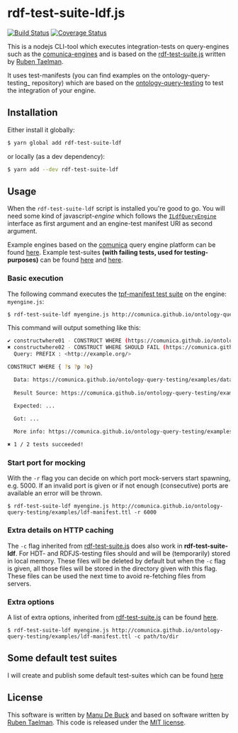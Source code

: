 # rdf-test-suite-ldf.js
[![Build Status](https://travis-ci.org/comunica/rdf-test-suite-ldf.js.svg?branch=master)](https://travis-ci.org/comunica/rdf-test-suite-ldf.js) [![Coverage Status](https://coveralls.io/repos/github/comunica/rdf-test-suite-ldf.js/badge.svg?branch=master)](https://coveralls.io/github/comunica/rdf-test-suite-ldf.js?branch=master)

This is a nodejs CLI-tool which executes integration-tests on query-engines such as the [comunica-engines](https://github.com/comunica/comunica) and is based on the [rdf-test-suite.js](https://github.com/rubensworks/rdf-test-suite.js) written by [Ruben Taelman](https://github.com/rubensworks).

It uses test-manifests (you can find examples on the ontology-query-testing_ repository) which are based on the [ontology-query-testing](https://github.com/comunica/ontology-query-testing) to test the integration of your engine.

## Installation

Either install it globally:

```bash
$ yarn global add rdf-test-suite-ldf
```

or locally (as a dev dependency):

```bash
$ yarn add --dev rdf-test-suite-ldf
```

## Usage

When the `rdf-test-suite-ldf` script is installed you're good to go. You will need some kind of javascript-_engine_ which follows the [`ILdfQueryEngine`](https://github.com/comunica/rdf-test-suite-ldf.js/blob/master/lib/testcase/ldf/ILdfQueryEngine.ts) interface as first argument and an engine-test manifest URI as second argument.

Example engines based on the [comunica](https://github.com/comunica/comunica#readme) query engine platform can be found [here](https://github.com/comunica/comunica-engines). Example test-suites **(with failing tests, used for testing-purposes)** can be found [here](https://comunica.github.io/ontology-query-testing/examples/ldf-manifest.ttl) and [here](https://comunica.github.io/ontology-query-testing/examples/file-manifest.ttl). 

### Basic execution

The following command executes the [tpf-manifest test suite](#TODO) on the engine: `myengine.js`:

```bash
$ rdf-test-suite-ldf myengine.js http://comunica.github.io/ontology-query-testing/examples/ldf-manifest.ttl
```

This command will output something like this:

```bash
✔ constructwhere01 - CONSTRUCT WHERE (https://comunica.github.io/ontology-query-testing/examples/construct-manifest.ttl#constructwhere01)
✖ constructwhere02 - CONSTRUCT WHERE SHOULD FAIL (https://comunica.github.io/ontology-query-testing/examples/construct-manifest.ttl#constructwhere02)
  Query: PREFIX : <http://example.org/>

CONSTRUCT WHERE { ?s ?p ?o}

  Data: https://comunica.github.io/ontology-query-testing/examples/data.ttl
  
  Result Source: https://comunica.github.io/ontology-query-testing/examples/constructwhere02result.ttl
  
  Expected: ...

  Got: ...

  More info: https://comunica.github.io/ontology-query-testing/examples/construct-manifest.ttl#constructwhere02

✖ 1 / 2 tests succeeded!
```

### Start port for mocking

With the `-r` flag you can decide on which port mock-servers start spawning, e.g. 5000. If an invalid port is given or if not enough (consecutive) ports are available an error will be thrown.

```
$ rdf-test-suite-ldf myengine.js http://comunica.github.io/ontology-query-testing/examples/ldf-manifest.ttl -r 6000
```

### Extra details on HTTP caching

The `-c` flag inherited from [rdf-test-suite.js](https://github.com/rubensworks/rdf-test-suite.js) does also work in **rdf-test-suite-ldf**. For HDT- and RDFJS-testing files should and will be (temporarily) stored in local memory. These files will be deleted by default but when the `-c` flag is given, all those files will be stored in the directory given with this flag. These files can be used the next time to avoid re-fetching files from servers.

### Extra options

A list of extra options, inherited from [rdf-test-suite.js](https://github.com/rubensworks/rdf-test-suite.js) can be found [here](https://github.com/rubensworks/rdf-test-suite.js/blob/master/README.md#test-filtering).

```
$ rdf-test-suite-ldf myengine.js http://comunica.github.io/ontology-query-testing/examples/ldf-manifest.ttl -c path/to/dir
```

## Some default test suites

I will create and publish some default test-suites which can be found [here](https://github.com/comunica/ontology-query-testing/tree/master/examples)

## License

This software is written by [Manu De Buck](https://github.com/ManuDeBuck) and based on software written by [Ruben Taelman](https://github.com/rubensworks). This code is released under the [MIT license](https://github.com/comunica/rdf-test-suite-ldf.js/blob/master/LICENSE).